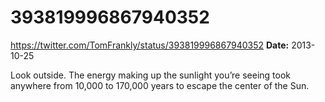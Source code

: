 # 393819996867940352
https://twitter.com/TomFrankly/status/393819996867940352
**Date:** 2013-10-25

Look outside. The energy making up the sunlight you’re seeing took anywhere from 10,000 to 170,000 years to escape the center of the Sun.
